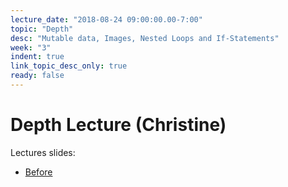 ```yaml
---
lecture_date: "2018-08-24 09:00:00.00-7:00"
topic: "Depth"
desc: "Mutable data, Images, Nested Loops and If-Statements"
week: "3"
indent: true
link_topic_desc_only: true
ready: false
---
```



# Depth Lecture (Christine)

Lectures slides:
* [Before](/lectures/week3/Depth3_Loops_Images.pdf)

